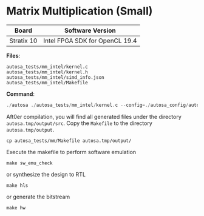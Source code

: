 # Matrix Multiplication (Small)

Board        | Software Version
-------------|-----------------
Stratix 10 | Intel FPGA SDK for OpenCL 19.4

__Files__:
```
autosa_tests/mm_intel/kernel.c
autosa_tests/mm_intel/kernel.h
autosa_tests/mm_intel/simd_info.json
autosa_tests/mm_intel/Makefile
```

__Command__:
```c
./autosa ./autosa_tests/mm_intel/kernel.c --config=./autosa_config/autosa_config.json --target=autosa_opencl --output-dir=./autosa.tmp/output --sa-sizes="{kernel[]->space_time[3];kernel[]->array_part[16,16,16];kernel[]->array_part_L2[2,2,2];kernel[]->latency[8,8];kernel[]->simd[2]}" --simd-info=./autosa_tests/mm_intel/simd_info.json --host-serialize --loop-infinitize --double-buffer-style=0 --mem-port-map="{kernel[]->A[0];kernel[]->B[1];kernel[]->C[2]}"
```

Aft0er compilation, you will find all generated files under the directory `autosa.tmp/output/src`. Copy the `Makefile` to the directory `autosa.tmp/output`.

```
cp autosa_tests/mm/Makefile autosa.tmp/output/
```

Execute the makefile to perform software emulation
```
make sw_emu_check
```
or synthesize the design to RTL
```
make hls
```
or generate the bitstream
```
make hw
```
